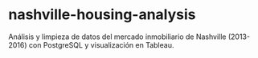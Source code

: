 # nashville-housing-analysis
Análisis y limpieza de datos del mercado inmobiliario de Nashville (2013-2016) con PostgreSQL y visualización en Tableau.
